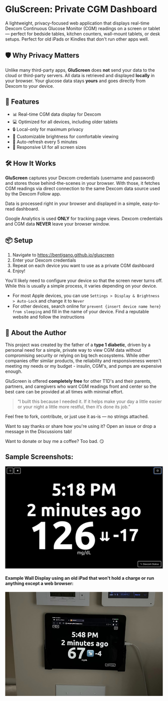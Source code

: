 # GluScreen: Private CGM Dashboard

A lightweight, privacy-focused web application that displays real-time Dexcom Continuous Glucose Monitor (CGM) readings on a screen or tablet — perfect for bedside tables, kitchen counters, wall-mount tablets, or desk setups. Perfect for old iPads or Kindles that don't run other apps well.



## 🛡️ Why Privacy Matters

Unlike many third-party apps, **GluScreen** does **not** send your data to the cloud or third-party servers. All data is retrieved and displayed **locally** in your browser. Your glucose data stays **yours** and goes directly from Dexcom to your device.

## 🚀 Features

- 📊 Real-time CGM data display for Dexcom
- 💻 Optimized for all devices, including older tablets
- 🔒 Local-only for maximum privacy
- 🌙 Customizable brightness for comfortable viewing
- 🔄 Auto-refresh every 5 minutes
- 📱 Responsive UI for all screen sizes

## 🛠️ How It Works

**GluScreen** captures your Dexcom credentials (username and password) and stores those behind-the-scenes in your browser. With those, it fetches CGM readings via direct connection to the same Dexcom data source used by the Dexcom Follow app.

Data is processed right in your browser and displayed in a simple, easy-to-read dashboard.

Google Analytics is used **ONLY** for tracking page views. Dexcom credentials and CGM data **NEVER** leave your browser window.

## 📦 Setup

1. Navigate to https://bentigano.github.io/gluscreen
1. Enter your Dexcom credentials
1. Repeat on each device you want to use as a private CGM dashboard
1. Enjoy!

You'll likely need to configure your device so that the screen never turns off. While this is usually a simple process, it varies depending on your device.
 - For most Apple devices, you can use `Settings > Display & Brightness > Auto-Lock` and change it to `Never`
 - For other devices, search online for `prevent {insert device name here} from sleeping` and fill in the name of your device. Find a reputable website and follow the instructions

## 👤 About the Author

This project was created by the father of a  **type 1 diabetic**, driven by a personal need for a simple, private way to view CGM data without compromising security or relying on big tech ecosystems. While other companies offer similar products, the reliability and responsiveness weren't meeting my needs or my budget - insulin, CGM's, and pumps are expensive enough.

GluScreen is offered **completely free** for other T1D's and their parents, partners, and caregivers who want CGM readings front and center so the best care can be provided at all times with minimal effort.

> “I built this because I needed it. If it helps make your day a little easier or your night a little more restful, then it’s done its job.”

Feel free to fork, contribute, or just use it as-is — no strings attached.

Want to say thanks or share how you're using it? Open an issue or drop a message in the Discussions tab!

Want to donate or buy me a coffee? Too bad. 😏

## Sample Screenshots:
![Main Display Screenshot](wiki/display-screenshot.jpg)

#### Example Wall Display using an old iPad that won't hold a charge or run anything except a web browser:
![Wall Display](wiki/wall-display.jpg)